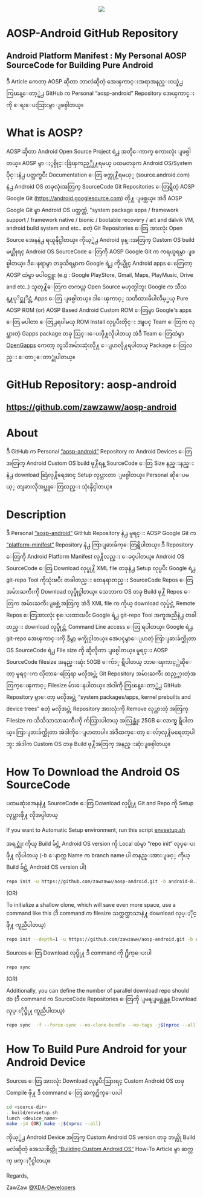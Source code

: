 <p align="center"> 
  <img src="https://cdn-images-1.medium.com/max/800/1*8n61mSsv8cH32HmWU5G2Bw.png" /> 
</p>

# AOSP-Android GitHub Repository

## Android Platform Manifest : My Personal AOSP SourceCode for Building Pure Android

ဒီ Article ကေတာ့ AOSP ဆိုတာ ဘာလဲဆိုတဲ့ အေၾကာင္းအရာအနည္းငယ္နဲ႕ ကြၽန္ေတာ့္ရဲ႕ GitHub က Personal “aosp-android” Repository အေၾကာင္းကို ေရးေပးသြားမွာ ျဖစ္ပါတယ္။

# What is AOSP?
AOSP ဆိုတာ Android Open Source Project ရဲ႕ အတိုေကာက္ စကားလုံး ျဖစ္ပါတယ္။ AOSP မွာ ႏွစ္ပိုင္းခြဲၾကည့္လို႔ရမယ္ ပထမတခုက Android OS/System ပိုင္းနဲ႕ ပတ္သက္ၿပီး Documentation ေတြ ဖက္လု႔ိရမယ့္ (source.android.com) နဲ႕ Android OS တခုလုံးအတြက္ SourceCode Git Repositories ေတြရွိတဲ့ AOSP Google Git (https://android.googlesource.com) တို႔ ျဖစ္တယ္။ အဲဒီ AOSP Google Git မွာ Android OS ပတ္သက္တဲ့ "system package apps / framework support / framework native / bionic / bootable recovery / art and dalvik VM, android build system and etc.. စတဲ့ Git Repositories ေတြ အားလုံး Open Source အေနနဲ႕ ရယူနိုင္ပါတယ္။ ကိုယ့္ရဲ႕ Android ဖုန္းအတြက္ Custom OS build မယ္ဆိုရင္ Android OS SourceCode ေတြကို AOSP Google Git က ကရယူရမွာ ျဖစ္ပါတယ္။ ဒီေနရာမွာ တခုသိရမွာက Google ရဲ႕ ကိုယ္ပိုင္ Android apps ေတြေတာ့ AOSP ထဲမွာ မပါဝင္ဘူး (e.g : Google PlayStore, Gmail, Maps, PlayMusic, Drive and etc..) သူတု႔ိေတြက တကယ္က Open Source မဟုတ္ပါဘူး Google က သီသန္႔ပုိင္ဆုိင္တဲ့ Apps ေတြ ျဖစ္ပါတယ္။ ဒါေၾကာင့္ သတိထားမိပါလိမ့္မယ္ Pure AOSP ROM (or) AOSP Based Android Custom ROM ေတြမွာ Google's apps ေတြ မပါတာ ေတြ႕ရပါမယ္ ROM Install လုပ္ၿပီးတိုင္း အျပင္ Team ေတြက လုပ္ထားတဲ့ Gapps package တခု သြင္းေပးဖို႔လိုပါတယ္ အဲဒီ Team ေတြထဲမွာ [OpenGapps](https://opengapps.org/) ကေတာ့ လူသိအမ်ားဆုံးလို႔ ေျပာလို႔ရပါတယ္ Package ေတြလည္း ေတာ္ေတာ္စုံပါတယ္။

# GitHub Repository: aosp-android
## https://github.com/zawzaww/aosp-android

# About
ဒီ GitHub က Personal [“aosp-android”](https://github.com/zawzaww/aosp-android) Repository က Android Devices ေတြအတြက္ Android Custom OS build ဖု႔ိရန္ SourceCode ေတြ Size နည္းနည္းနဲ႕ download ဆြဲလု႔ိရေအာင္ Setup လုပ္ထားတာ ျဖစ္ပါတယ္။ Personal ဆိုေပမယ့္ တျခားလိုအပ္သူေတြလည္း သုံးနိုင္ပါတယ္။

# Description
ဒီ Personal [“aosp-android”](https://github.com/zawzaww/aosp-android) GitHub Repository နဲ႕ မူရင္း AOSP Google Git က [“platform-minifest”](https://android.googlesource.com/platform/manifest) Repository နဲ႕ ကြာျခားခ်က္ေတြရွိပါတယ္။ ဒီ Repository ေတြကို Android Platform Manifest လု႔ိလည္း ေခၚပါတယ္။ Android OS SourceCode ေတြ Download လုပ္ဖု႔ိ XML file တခုနဲ႕ Setup လုပ္ၿပီး Google ရဲ႕ git-repo Tool ကိုသုံးၿပီး တခါတည္း တေနရာတည္း SourceCode Repos ေတြ အမ်ားႀကီးကို Download လုပ္နိုင္ပါတယ္။ သေဘာက OS တခု Build ဖု႔ိ Repos ေတြက အမ်ားႀကီးျဖစ္တဲ့အတြက္ အဲဒီ XML file က ကိုယ္ download လုပ္ခ်င္တဲ့ Remote Repos ေတြအားလုံး စုေပးထားၿပီး Google ရဲ႕ git-repo Tool အကူအညီနဲ႕ တခါတည္း download လုပ္နိုင္တဲ့ Command Line access ေတြ ရပါတယ္။ Google ရဲ႕ git-repo အေၾကာင္းကို [ဒီမွာ](https://medium.com/zawzaww/how-to-build-custom-android-os-for-android-devices-cf4bba4bb3a5) ဖက္နိုင္ပါတယ္။ အေပၚမွာေျပာတဲ့ ကြာျခားခ်က္ဆိုတာ OS SourceCode ရဲ႕ File size ကို ဆိုလိုတာ ျဖစ္ပါတယ္။ မူရင္း AOSP SourceCode filesize အနည္းဆုံး 50GB ေက်ာ္ ရွိပါတယ္ ဘာေၾကာင့္လဲဆိုေတာ့ မူရင္းက လိုတာေတြေရာ မလိုအပ္တဲ့ Git Repository အမ်ားႀကီး ထည့္ထားတဲ့အတြက္ေၾကာင့္ Filesize မ်ားေနပါတယ္။ အဲဒါကို ကြၽန္ေတာ့္ရဲ႕ GitHub Repository မွာေတာ့ မလိုအပ္တဲ့ “system packages/apps, kernel prebuilts and device trees” စတဲ့ မလိုအပ္တဲ့ Repository အားလုံးကို Remove လုပ္ထားတဲ့ အတြက္ Filesize က သိသိသာသာႀကီးကို က်သြားပါတယ္ အလြန္ဆုံး 25GB ေလာက္မွ ရွိပါတယ္။ ကြာျခားခ်က္ဆိုတာ အဲဒါကိုေျပာတာပါ။ အဲဒီထက္ေတာ့ ေလ်ာ့လု႔ိမရေတာ့ပါဘူး အဲဒါက Custom OS တခု Build ဖု႔ိအတြက္ အနည္းဆုံးျဖစ္ပါတယ္။

# How To Download the Android OS SourceCode
ပထမဆုံးအေနနဲ႔ SourceCode ေတြ Download လုပ္ဖို႔ Git and Repo ကို Setup လုပ္ထားဖို႔ လိုအပ္ပါတယ္

If you want to Automatic Setup environment, run this script [envsetup.sh](https://github.com/zawzaww/aosp-android/blob/android-8.1.0/envsetup/envsetup.sh)

အရင္ဆုံး ကိုယ္ Build ခ်င္တဲ့ Android OS version ကို Local ထဲမွာ “repo init” လုပ္ေပးဖို႔ လိုပါတယ္ (-b ေနာက္က Name က branch name ပါ တနည္းအားျဖင့္ ကိုယ္ Build ခ်င္တဲ့ Android OS version ပါ)

```bash
repo init -u https://github.com/zawzaww/aosp-android.git -b android-8.1.0
```

(OR)

To initialize a shallow clone, which will save even more space, use a command like this (ဒီ command က filesize သက္သက္သာသာနဲ႔ download လုပ္ႏိုင္ဖို႔ ကူညီပါတယ္)

```bash
repo init --depth=1 -u https://github.com/zawzaww/aosp-android.git -b android-8.1.0
```

Sources ေတြ Download လုပ္ဖို႔ ဒီ command ကို ႐ိုက္ေပးပါ

```bash
repo sync
```

(OR)

Additionally, you can define the number of parallel download repo should do (ဒီ command က SourceCode Repositories ေတြကို ျမန္ျမန္ဆန္ဆန္ Download လုပ္ႏိုင္ဖို႔ ကူညီပါတယ္)

```bash
repo sync  -f --force-sync --no-clone-bundle --no-tags -j$(nproc --all)
```

# How To Build Pure Android for your Android Device
Sources ေတြ အားလုံး Download လုပ္ၿပီးသြားရင္ Custom Android OS တခု Compile ဖို႔ ဒီ command ေတြ ဆက္႐ိုက္ေပးပါ

```bash
cd <source-dir>
. build/envsetup.sh
lunch <device_name>
make -j4 (OR) make -j$(nproc --all)
```

ကိုယ့္ရဲ႕ Android Device အတြက္ Custom Android OS version တခု ဘယ္လို Build မလဲဆိုတဲ့ အေသးစိတ္ကို [“Building Custom Android OS”](https://github.com/zawzaww/android-articles/blob/android/articles/Building-Custom-Android-OS.md) How-To Article မွာ ဆက္လက္ ဖက္ႏိုင္ပါတယ္။


Regards,

ZawZaw [@XDA-Developers](https://forum.xda-developers.com/member.php?u=7581611)
